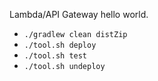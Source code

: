 Lambda/API Gateway hello world.

* `./gradlew clean distZip`
* `./tool.sh deploy`
* `./tool.sh test`
* `./tool.sh undeploy`
